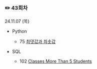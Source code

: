 ### ✏️ 43회차

24.11.07 (목)

- Python

  - 75 [최댓값과 최솟값](https://school.programmers.co.kr/learn/courses/30/lessons/12939)
 
- SQL

  - 102 [Classes More Than 5 Students](https://leetcode.com/problems/classes-more-than-5-students/description/)
